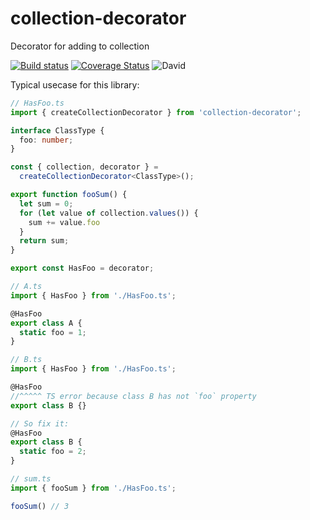 # collection-decorator

Decorator for adding to collection

[![Build status](https://img.shields.io/travis/iamolegga/collection-decorator.svg)](https://travis-ci.org/iamolegga/collection-decorator)
[![Coverage Status](https://coveralls.io/repos/github/iamolegga/collection-decorator/badge.svg?branch=master)](https://coveralls.io/github/iamolegga/collection-decorator?branch=master)
![David](https://img.shields.io/david/iamolegga/collection-decorator)

Typical usecase for this library:

```ts
// HasFoo.ts
import { createCollectionDecorator } from 'collection-decorator';

interface ClassType {
  foo: number;
}

const { collection, decorator } = 
  createCollectionDecorator<ClassType>();

export function fooSum() {
  let sum = 0;
  for (let value of collection.values()) {
    sum += value.foo
  }
  return sum;
}

export const HasFoo = decorator;
```

```ts
// A.ts
import { HasFoo } from './HasFoo.ts';

@HasFoo
export class A {
  static foo = 1;
}
```

```ts
// B.ts
import { HasFoo } from './HasFoo.ts';

@HasFoo
//^^^^^ TS error because class B has not `foo` property
export class B {}

// So fix it:
@HasFoo
export class B {
  static foo = 2;
}
```

```ts
// sum.ts
import { fooSum } from './HasFoo.ts';

fooSum() // 3
```
